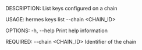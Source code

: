 DESCRIPTION:
List keys configured on a chain

USAGE:
    hermes keys list --chain <CHAIN_ID>

OPTIONS:
    -h, --help    Print help information

REQUIRED:
        --chain <CHAIN_ID>    Identifier of the chain

